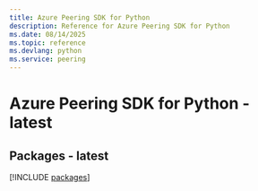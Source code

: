 ```yaml
---
title: Azure Peering SDK for Python
description: Reference for Azure Peering SDK for Python
ms.date: 08/14/2025
ms.topic: reference
ms.devlang: python
ms.service: peering
---
```

# Azure Peering SDK for Python - latest
## Packages - latest
[!INCLUDE [packages](peering-index.md)]